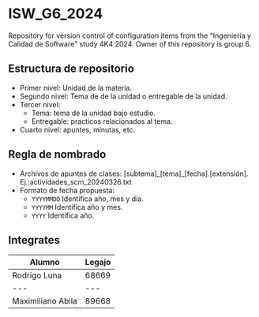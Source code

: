 # ISW_G6_2024
Repository for version control of configuration items from the "Ingeniería y Calidad de Software" study 4K4 2024. Owner of this repository is group 6.

## Estructura de repositorio
- Primer nivel: Unidad de la materia.
- Segundo nivel: Tema de de la unidad o entregable de la unidad.
- Tercer nivel: 
  - Tema: tema de la unidad bajo estudio.
  - Entregable: practicos relacionados al tema.
- Cuarto nivel: apuntes, minutas, etc.

## Regla de nombrado
- Archivos de apuntes de clases: [subtema]\_[tema]\_[fecha].[extensión]. 
<br> Ej.:actividades_scm_20240326.txt
- Formato de fecha propuesta:
  - `YYYYMMDD` Identifica año, mes y día.
  - `YYYYMM` Identifica año y mes.
  - `YYYY` Identifica año.

## Integrates
|Alumno | Legajo|
|---|---|
|Rodrigo Luna | 68669|
|---|---|
|Maximiliano Abila | 89668|